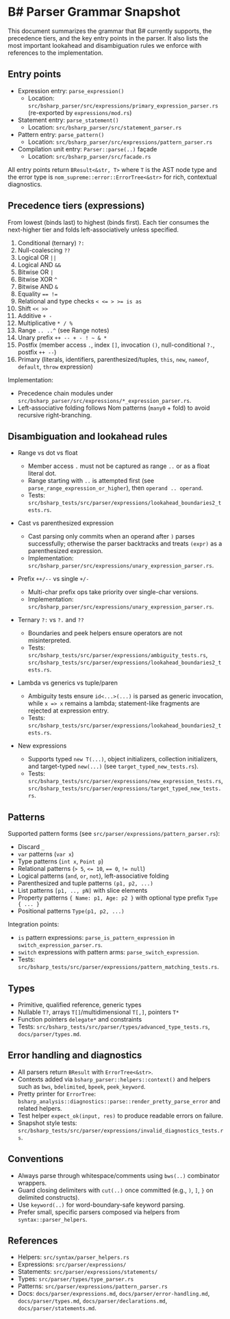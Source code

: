 # B# Parser Grammar Snapshot

This document summarizes the grammar that B# currently supports, the precedence tiers, and the key entry points in the parser. It also lists the most important lookahead and disambiguation rules we enforce with references to the implementation.

## Entry points

- Expression entry: `parse_expression()`
  - Location: `src/bsharp_parser/src/expressions/primary_expression_parser.rs` (re-exported by `expressions/mod.rs`)
- Statement entry: `parse_statement()`
  - Location: `src/bsharp_parser/src/statement_parser.rs`
- Pattern entry: `parse_pattern()`
  - Location: `src/bsharp_parser/src/expressions/pattern_parser.rs`
- Compilation unit entry: `Parser::parse(..)` façade
  - Location: `src/bsharp_parser/src/facade.rs`

All entry points return `BResult<&str, T>` where `T` is the AST node type and the error type is `nom_supreme::error::ErrorTree<&str>` for rich, contextual diagnostics.

## Precedence tiers (expressions)

From lowest (binds last) to highest (binds first). Each tier consumes the next-higher tier and folds left-associatively unless specified.

1. Conditional (ternary) `?:`
2. Null-coalescing `??`
3. Logical OR `||`
4. Logical AND `&&`
5. Bitwise OR `|`
6. Bitwise XOR `^`
7. Bitwise AND `&`
8. Equality `== !=`
9. Relational and type checks `< <= > >= is as`
10. Shift `<< >>`
11. Additive `+ -`
12. Multiplicative `* / %`
13. Range `.. ..^` (see Range notes)
14. Unary prefix `++ -- + - ! ~ & *`
15. Postfix (member access `.`, index `[]`, invocation `()`, null-conditional `?.`, postfix `++ --`)
16. Primary (literals, identifiers, parenthesized/tuples, `this`, `new`, `nameof`, `default`, `throw` expression)

Implementation:
- Precedence chain modules under `src/bsharp_parser/src/expressions/*_expression_parser.rs`.
- Left-associative folding follows Nom patterns (`many0` + fold) to avoid recursive right-branching.

## Disambiguation and lookahead rules

- Range vs dot vs float
  - Member access `.` must not be captured as range `..` or as a float literal dot.
  - Range starting with `..` is attempted first (see `parse_range_expression_or_higher`), then `operand .. operand`.
  - Tests: `src/bsharp_tests/src/parser/expressions/lookahead_boundaries2_tests.rs`.

- Cast vs parenthesized expression
  - Cast parsing only commits when an operand after `)` parses successfully; otherwise the parser backtracks and treats `(expr)` as a parenthesized expression.
  - Implementation: `src/bsharp_parser/src/expressions/unary_expression_parser.rs`.

- Prefix `++/--` vs single `+/-`
  - Multi-char prefix ops take priority over single-char versions.
  - Implementation: `src/bsharp_parser/src/expressions/unary_expression_parser.rs`.

- Ternary `?:` vs `?.` and `??`
  - Boundaries and peek helpers ensure operators are not misinterpreted.
  - Tests: `src/bsharp_tests/src/parser/expressions/ambiguity_tests.rs`, `src/bsharp_tests/src/parser/expressions/lookahead_boundaries2_tests.rs`.

- Lambda vs generics vs tuple/paren
  - Ambiguity tests ensure `id<...>(...)` is parsed as generic invocation, while `x => x` remains a lambda; statement-like fragments are rejected at expression entry.
  - Tests: `src/bsharp_tests/src/parser/expressions/lookahead_boundaries2_tests.rs`.

- New expressions
  - Supports typed `new T(...)`, object initializers, collection initializers, and target-typed `new(...)` (see `target_typed_new_tests.rs`).
  - Tests: `src/bsharp_tests/src/parser/expressions/new_expression_tests.rs`, `src/bsharp_tests/src/parser/expressions/target_typed_new_tests.rs`.

## Patterns

Supported pattern forms (see `src/parser/expressions/pattern_parser.rs`):
- Discard `_`
- `var` patterns (`var x`)
- Type patterns (`int x`, `Point p`)
- Relational patterns (`> 5`, `<= 10`, `== 0`, `!= null`)
- Logical patterns (`and`, `or`, `not`), left-associative folding
- Parenthesized and tuple patterns `(p1, p2, ...)`
- List patterns `[p1, .., pN]` with slice elements
- Property patterns `{ Name: p1, Age: p2 }` with optional type prefix `Type { ... }`
- Positional patterns `Type(p1, p2, ...)`

Integration points:
- `is` pattern expressions: `parse_is_pattern_expression` in `switch_expression_parser.rs`.
- `switch` expressions with pattern arms: `parse_switch_expression`.
- Tests: `src/bsharp_tests/src/parser/expressions/pattern_matching_tests.rs`.

## Types

- Primitive, qualified reference, generic types
- Nullable `T?`, arrays `T[]`/multidimensional `T[,]`, pointers `T*`
- Function pointers `delegate*` and constraints
- Tests: `src/bsharp_tests/src/parser/types/advanced_type_tests.rs`, `docs/parser/types.md`.

## Error handling and diagnostics

- All parsers return `BResult` with `ErrorTree<&str>`.
- Contexts added via `bsharp_parser::helpers::context()` and helpers such as `bws`, `bdelimited`, `bpeek`, `peek_keyword`.
- Pretty printer for `ErrorTree`: `bsharp_analysis::diagnostics::parse::render_pretty_parse_error` and related helpers.
- Test helper `expect_ok(input, res)` to produce readable errors on failure.
- Snapshot style tests: `src/bsharp_tests/src/parser/expressions/invalid_diagnostics_tests.rs`.

## Conventions

- Always parse through whitespace/comments using `bws(..)` combinator wrappers.
- Guard closing delimiters with `cut(..)` once committed (e.g., `)`, `]`, `}` on delimited constructs).
- Use `keyword(..)` for word-boundary-safe keyword parsing.
- Prefer small, specific parsers composed via helpers from `syntax::parser_helpers`.

## References

- Helpers: `src/syntax/parser_helpers.rs`
- Expressions: `src/parser/expressions/`
- Statements: `src/parser/expressions/statements/`
- Types: `src/parser/types/type_parser.rs`
- Patterns: `src/parser/expressions/pattern_parser.rs`
- Docs: `docs/parser/expressions.md`, `docs/parser/error-handling.md`, `docs/parser/types.md`, `docs/parser/declarations.md`, `docs/parser/statements.md`.
